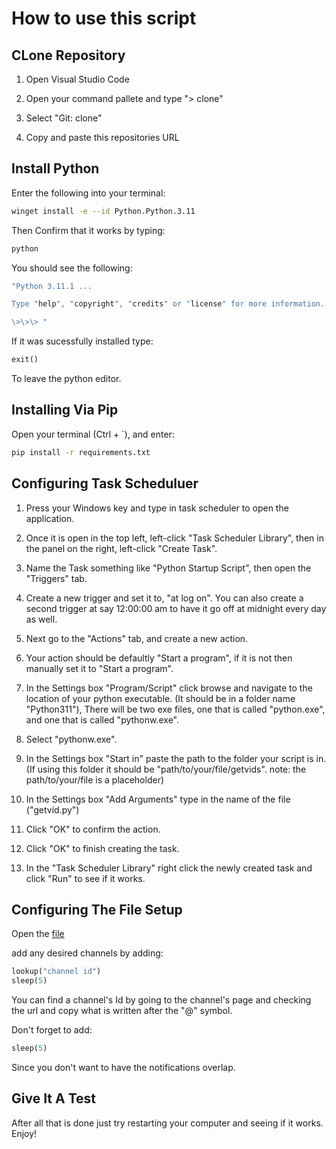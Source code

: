 # How to use this script

## CLone Repository

1. Open Visual Studio Code

2. Open your command pallete and type "> clone"

3. Select "Git: clone"

4. Copy and paste this repositories URL

## Install Python

Enter the following into your terminal:

```bash
winget install -e --id Python.Python.3.11
```

Then Confirm that it works by typing:

```bash
python
```

You should see the following:

```bash
"Python 3.11.1 ...

Type "help", "copyright", "credits" or "license" for more information.

\>\>\> "
```

If it was sucessfully installed type:

```python
exit()
```

To leave the python editor.

## Installing Via Pip

Open your terminal (Ctrl + `), and enter:

```bash
pip install -r requirements.txt
```

## Configuring Task Scheduluer

1. Press your Windows key and type in task scheduler to open the application.

2. Once it is open in the top left, left-click "Task Scheduler Library", then in the panel on the right, left-click "Create Task".

3. Name the Task something like "Python Startup Script", then open the "Triggers" tab.

4. Create a new trigger and set it to, "at log on". You can also create a second trigger at say 12:00:00 am to have it go off at midnight every day as well.

5. Next go to the "Actions" tab, and create a new action.

6. Your action should be defaultly "Start a program", if it is not then manually set it to "Start a program".

7. In the Settings box "Program/Script" click browse and navigate to the location of your python executable. (It should be in a folder name "Python311"), There will be two exe files, one that is called "python.exe", and one that is called "pythonw.exe".

8. Select "pythonw.exe".

9. In the Settings box "Start in" paste the path to the folder your script is in. (If using this folder it should be "path/to/your/file/getvids". note: the path/to/your/file is a placeholder)

10. In the Settings box "Add Arguments" type in the name of the file ("getvid.py")

11. Click "OK" to confirm the action.

12. Click "OK" to finish creating the task.

13. In the "Task Scheduler Library" right click the newly created task and click "Run" to see if it works.

## Configuring The File Setup

Open the [file](getvid.py)

add any desired channels by adding:

```python
lookup("channel id")
sleep(5)
```

You can find a channel's Id by going to the channel's page and checking the url and copy what is written after the "@" symbol.

Don't forget to add:

```python
sleep(5)
```

Since you don't want to have the notifications overlap.

## Give It A Test

After all that is done just try restarting your computer and seeing if it works.
Enjoy!
